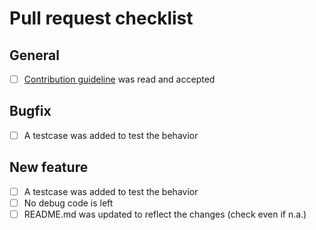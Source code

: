 # Pull request checklist

## General

- [ ] [Contribution guideline](../CONTRIBUTING.md) was read and accepted

## Bugfix

- [ ] A testcase was added to test the behavior

## New feature

- [ ] A testcase was added to test the behavior
- [ ] No debug code is left
- [ ] README.md was updated to reflect the changes (check even if n.a.)
